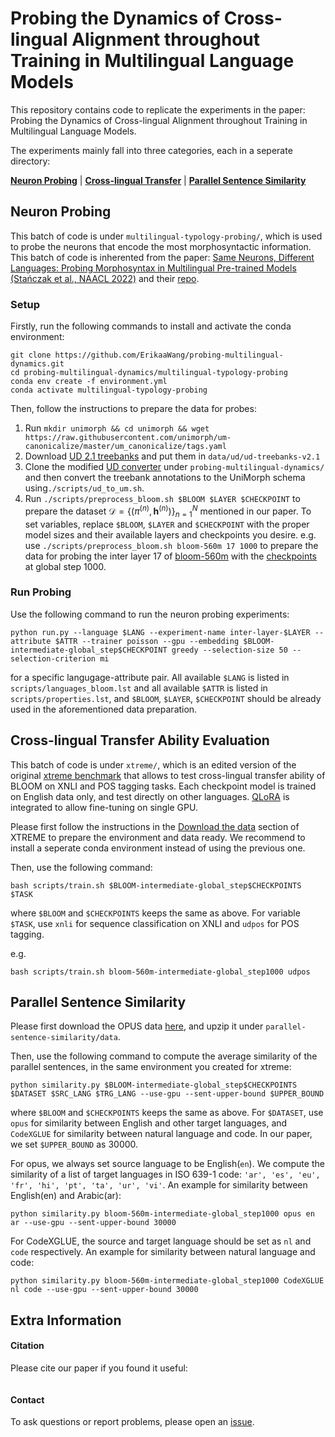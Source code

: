 # Probing the Dynamics of Cross-lingual Alignment throughout Training in Multilingual Language Models

This repository contains code to replicate the experiments in the paper: Probing the Dynamics of Cross-lingual Alignment throughout Training in Multilingual Language Models.

<!-- TODO: add paper link -->

The experiments mainly fall into three categories, each in a seperate directory: 

[**Neuron Probing**](##Neuron%20Probing) | [**Cross-lingual Transfer**](##Cross%20lingual%20Transfer%20Ability%20Evaluation) | [**Parallel Sentence Similarity**](##Paralllel%20Sentence%20Similarity)

## Neuron Probing
This batch of code is under `multilingual-typology-probing/`, which is used to probe the neurons that encode the most morphosyntactic information. This batch of code is inherented from the paper: [Same Neurons, Different Languages: Probing Morphosyntax in Multilingual Pre-trained Models (Stańczak et al., NAACL 2022)](https://arxiv.org/abs/2205.02023) and their [repo](https://github.com/copenlu/multilingual-typology-probing). 

### Setup
Firstly, run the following commands to install and activate the conda environment:
```
git clone https://github.com/ErikaaWang/probing-multilingual-dynamics.git
cd probing-multilingual-dynamics/multilingual-typology-probing
conda env create -f environment.yml
conda activate multilingual-typology-probing
```

Then, follow the instructions to prepare the data for probes:

1. Run `mkdir unimorph && cd unimorph && wget https://raw.githubusercontent.com/unimorph/um-canonicalize/master/um_canonicalize/tags.yaml`
2. Download [UD 2.1 treebanks](https://universaldependencies.org/) and put them in `data/ud/ud-treebanks-v2.1`
3. Clone the modified [UD converter](https://github.com/ltorroba/ud-compatibility) under `probing-multilingual-dynamics/` and then convert the treebank annotations to the UniMorph schema using`./scripts/ud_to_um.sh`.
4. Run `./scripts/preprocess_bloom.sh $BLOOM $LAYER $CHECKPOINT` to prepare the dataset $\mathcal{D} = \{(\pi^{(n)}, \mathbf{h}^{(n)})\}^{N}_{n=1}$ mentioned in our paper. To set variables, replace `$BLOOM`, `$LAYER` and `$CHECKPOINT` with the proper model sizes and their available layers and checkpoints you desire. e.g. use `./scripts/preprocess_bloom.sh bloom-560m 17 1000` to prepare the data for probing the inter layer 17 of [bloom-560m](https://huggingface.co/bigscience/bloom-560m) with the [checkpoints](https://huggingface.co/bigscience/bloom-560m-intermediate) at global step 1000. 

### Run Probing
Use the following command to run the neuron probing experiments:
```
python run.py --language $LANG --experiment-name inter-layer-$LAYER --attribute $ATTR --trainer poisson --gpu --embedding $BLOOM-intermediate-global_step$CHECKPOINT greedy --selection-size 50 --selection-criterion mi
```

for a specific langugage-attribute pair. All available `$LANG` is listed in `scripts/languages_bloom.lst` and all available `$ATTR` is listed in `scripts/properties.lst`, and `$BLOOM`, `$LAYER`, `$CHECKPOINT` should be already used in the aforementioned data preparation.


## Cross-lingual Transfer Ability Evaluation
This batch of code is under `xtreme/`, which is an edited version of the original [xtreme benchmark](https://github.com/google-research/xtreme) that allows to test cross-lingual transfer ability of BLOOM on XNLI and POS tagging tasks. Each checkpoint model is trained on English data only, and test directly on other languages. [QLoRA](https://arxiv.org/abs/2305.14314) is integrated to allow fine-tuning on single GPU. 

Please first follow the instructions in the [Download the data](https://github.com/ErikaaWang/xtreme?tab=readme-ov-file#download-the-data) section of XTREME to prepare the environment and data ready. We recommend to install a seperate conda environment instead of using the previous one. 

Then, use the following command: 

```
bash scripts/train.sh $BLOOM-intermediate-global_step$CHECKPOINTS $TASK
```
where `$BLOOM` and `$CHECKPOINTS` keeps the same as above. For variable `$TASK`, use `xnli` for sequence classification on XNLI and `udpos` for POS tagging. 

e.g. 
```
bash scripts/train.sh bloom-560m-intermediate-global_step1000 udpos
```

## Parallel Sentence Similarity
Please first download the OPUS data [here](), and upzip it under `parallel-sentence-similarity/data`.

Then, use the following command to compute the average similarity of the parallel sentences, in the same environment you created for xtreme:

```
python similarity.py $BLOOM-intermediate-global_step$CHECKPOINTS $DATASET $SRC_LANG $TRG_LANG --use-gpu --sent-upper-bound $UPPER_BOUND
```
where `$BLOOM` and `$CHECKPOINTS` keeps the same as above. For `$DATASET`, use `opus` for similarity between English and other target languages, and `CodeXGLUE` for similarity between natural language and code. In our paper, we set `$UPPER_BOUND` as 30000. 

For opus, we always set source language to be English(`en`). We compute the similarity of a list of target languages in ISO 639-1 code: `'ar', 'es', 'eu', 'fr', 'hi', 'pt', 'ta', 'ur', 'vi'`.  An example for similarity between English(en) and Arabic(ar):
```
python similarity.py bloom-560m-intermediate-global_step1000 opus en ar --use-gpu --sent-upper-bound 30000
```

For CodeXGLUE, the source and target language should be set as `nl` and `code` respectively. An example for similarity between natural language and code:
```
python similarity.py bloom-560m-intermediate-global_step1000 CodeXGLUE nl code --use-gpu --sent-upper-bound 30000
```


## Extra Information

#### Citation

Please cite our paper if you found it useful:


```
```

#### Contact

To ask questions or report problems, please open an [issue](https://github.com/ErikaaWang/probing-multilingual-dynamics/issues).

